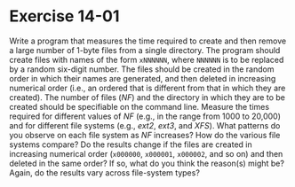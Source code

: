 # Exercise 14-01

Write a program that measures the time required to create and then remove a large number
of 1-byte files from a single directory. The program should create files with names of
the form `xNNNNNN`, where `NNNNNN` is to be replaced by a random six-digit number. The
files should be created in the random order in which their names are generated, and then
deleted in increasing numerical order (i.e., an ordered that is different from that in
which they are created). The number of files (*NF*) and the directory in which they are
to be created should be specifiable on the command line. Measure the times required for
different values of *NF* (e.g., in the range from 1000 to 20,000) and for different
file systems (e.g., *ext2*, *ext3*, and *XFS*). What patterns do you observe on each
file system as *NF* increases? How do the various file systems compare? Do the results
change if the files are created in increasing numerical order (`x000000`, `x000001`,
`x000002`, and so on) and then deleted in the same order? If so, what do you think the
reason(s) might be? Again, do the results vary across file-system types?

